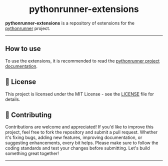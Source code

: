 <div align="center">
  <h1>pythonrunner-extensions</h1>
</div>

**pythonrunner-extensions** is a repository of extensions for the [pythonrunner](https://github.com/6C656C65/pythonrunner) project.

---

## **How to use**

To use the extensions, it is recommended to read the [pythonrunner project documentation](https://github.com/6C656C65/pythonrunner).

## 📄 **License**

This project is licensed under the MIT License - see the [LICENSE](LICENSE) file for details.

## 🤝 **Contributing**

Contributions are welcome and appreciated! If you'd like to improve this project, feel free to fork the repository and submit a pull request. Whether it's fixing bugs, adding new features, improving documentation, or suggesting enhancements, every bit helps. Please make sure to follow the coding standards and test your changes before submitting. Let's build something great together!

---
